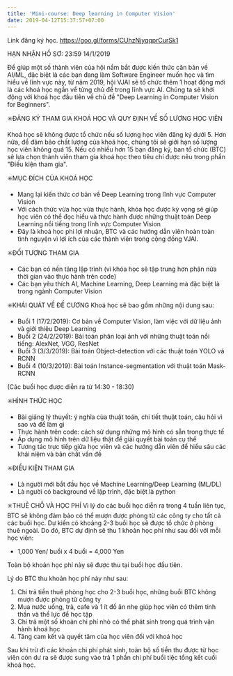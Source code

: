 ```yaml
---
title: 'Mini-course: Deep learning in Computer Vision'
date: 2019-04-12T15:37:57+07:00
---
```


Link đăng ký học.
https://goo.gl/forms/CUhzNjyqqprCurSk1

HẠN NHẬN HỒ SƠ: 23:59 14/1/2019

Để giúp một số thành viên của hội nắm bắt được kiến thức căn bản về AI/ML, đặc biệt là các bạn đang làm Software Engineer muốn học và tìm hiểu về lĩnh vực này, từ năm 2019, hội VJAI sẽ tổ chức thêm 1 hoạt động mới là các khoá học ngắn về từng chủ đề trong lĩnh vực AI. Chúng ta sẽ khởi động với khoá học đầu tiên về chủ đề "Deep Learning in Computer Vision for Beginners".

✳️ĐĂNG KÝ THAM GIA KHOÁ HỌC VÀ QUY ĐỊNH VỀ SỐ LƯỢNG HỌC VIÊN

Khoá học sẽ không được tổ chức nếu số lượng học viên đăng ký dưới 5. Hơn nữa, để đảm bảo chất lượng của khoá học, chúng tôi sẽ giới hạn số lượng học viên không quá 15. Nếu có nhiều hơn 15 bạn đăng ký, ban tổ chức (BTC) sẽ lựa chọn thành viên tham gia khoá học theo tiêu chí được nêu trong phần "Điều kiện tham gia".


✳️MỤC ĐÍCH CỦA KHOÁ HỌC
- Mang lại kiến thức cơ bản về Deep Learning trong lĩnh vực Computer Vision
- Với cách thức vừa học vừa thực hành, khóa học được kỳ vọng sẽ giúp học viên có thể đọc hiểu và thực hành được những thuật toán Deep Learning nổi tiếng trong lĩnh vực Computer Vision
- Đây là khoá học phi lợi nhuận, BTC và các hướng dẫn viên hoàn toàn tình nguyện vì lợi ích của các thành viên trong cộng đồng VJAI.


✳️ĐỐI TƯỢNG THAM GIA
- Các bạn có nền tảng lập trình (vì khóa học sẽ tập trung hơn phân nửa thời gian vào thực hành trên code)
- Các bạn yêu thích AI, Machine Learning, Deep Learning mà đặc biệt là trong ngành Computer Vision


✳️KHÁI QUÁT VỀ ĐỀ CƯƠNG
Khoá học sẽ bao gồm những nội dung sau:
- Buổi 1 (17/2/2019): Cơ bản về Computer Vision, làm việc với dữ liệu ảnh và giới thiệu Deep Learning
- Buổi 2 (24/2/2019): Bài toán phân loại ảnh với những thuật toán nổi tiếng: AlexNet, VGG, ResNet
- Buổi 3 (3/3/2019): Bài toán Object-detection với các thuật toán YOLO và RCNN
- Buổi 4 (10/3/2019): Bài toán Instance-segmentation với thuật toán Mask-RCNN

(Các buổi học được diễn ra từ 14:30 - 18:30)


✳️HÌNH THỨC HỌC
- Bài giảng lý thuyết: ý nghĩa của thuật toán, chi tiết thuật toán, câu hỏi vì sao và để làm gì
- Thực hành trên code: cách sử dụng những mô hình có sẵn trong thực tế
- Áp dụng mô hình trên dữ liệu thật để giải quyết bài toán cụ thể
- Tương tác trực tiếp giữa học viên và các hướng dẫn viên để hiểu sâu các khái niệm và bản chất vấn đề


✳️ĐIỀU KIỆN THAM GIA
- Là người mới bắt đầu học về Machine Learning/Deep Learning (ML/DL)
- Là người có background về lập trình, đặc biệt là python


✳️THUÊ CHỖ VÀ HỌC PHÍ
Vì lý do các buổi học diễn ra trong 4 tuần liên tục, BTC sẽ không đảm bảo có thể mượn được phòng từ các công ty cho tất cả các buổi học. Dự kiến có khoảng 2-3 buổi học sẽ được tổ chức ở phòng thuê ngoài. Do đó, BTC dự định sẽ thu 1 khoản học phí như sau đối với mỗi học viên:
* 1,000 Yen/ buổi x 4 buổi = 4,000 Yen

Toàn bộ khoản học phí này sẽ được thu tại buổi học đầu tiên.

Lý do BTC thu khoản học phí này như sau:
1. Chi trả tiền thuê phòng học cho 2-3 buổi học, những buổi BTC không mượn được phòng từ công ty
2. Mua nước uống, trà, cafe và 1 ít đồ ăn nhẹ giúp học viên có thêm tinh thần và thể lực để học tập
3. Chi trả một số khoản chi phí nhỏ có thể phát sinh trong quá trình vận hành khoá học
4. Tăng cam kết và quyết tâm của học viên đối với khoá học

Sau khi trừ đi các khoản chi phí phát sinh, toàn bộ số tiền thu được từ học viên còn dư ra sẽ được sung vào trả 1 phần chi phí buổi tiệc tổng kết cuối khoá học.